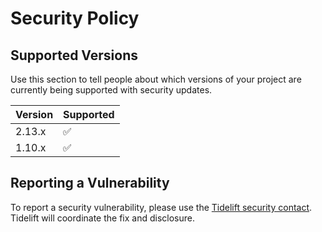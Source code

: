# Security Policy

## Supported Versions

Use this section to tell people about which versions of your project are
currently being supported with security updates.

| Version | Supported          |
|---------|--------------------|
| 2.13.x  | :white_check_mark: |
| 1.10.x  | :white_check_mark: |

## Reporting a Vulnerability

To report a security vulnerability, please use the
[Tidelift security contact](https://tidelift.com/security).
Tidelift will coordinate the fix and disclosure.
